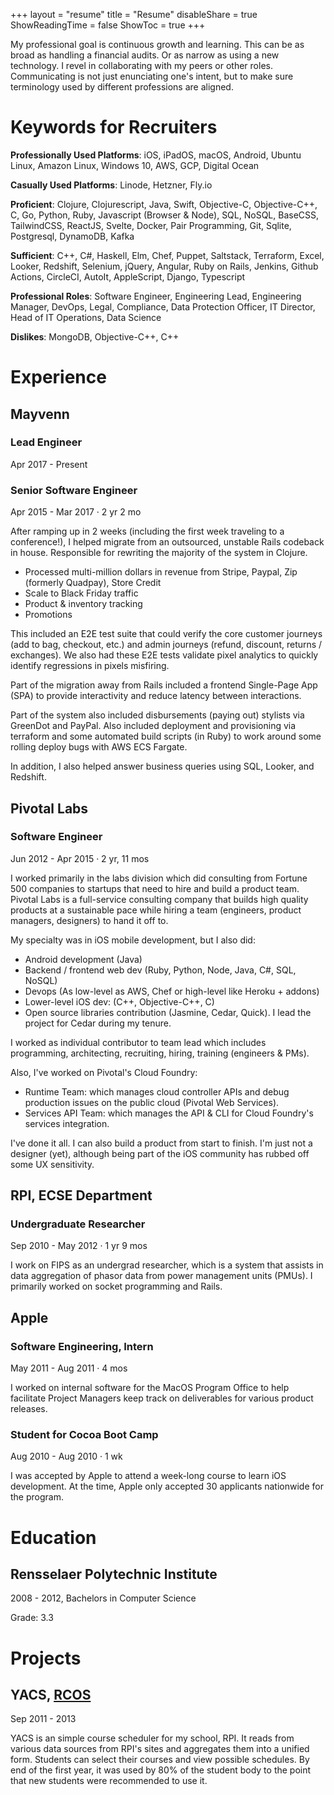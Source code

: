 +++
layout = "resume"
title = "Resume"
disableShare = true
ShowReadingTime = false
ShowToc = true
+++

My professional goal is continuous growth and learning. This can be as broad as
handling a financial audits. Or as narrow as using a new technology. I revel in
collaborating with my peers or other roles. Communicating is not just
enunciating one's intent, but to make sure terminology used by different
professions are aligned.

# Keywords for Recruiters

**Professionally Used Platforms**: iOS, iPadOS, macOS, Android, Ubuntu Linux,
Amazon Linux, Windows 10, AWS, GCP, Digital Ocean

**Casually Used Platforms**: Linode, Hetzner, Fly.io

**Proficient**: Clojure, Clojurescript, Java, Swift, Objective-C, Objective-C++,
C, Go, Python, Ruby, Javascript (Browser & Node), SQL, NoSQL, BaseCSS,
TailwindCSS, ReactJS, Svelte, Docker, Pair Programming, Git, Sqlite, Postgresql,
DynamoDB, Kafka

**Sufficient**: C++, C#, Haskell, Elm, Chef, Puppet, Saltstack, Terraform,
Excel, Looker, Redshift, Selenium, jQuery, Angular, Ruby on Rails, Jenkins,
Github Actions, CircleCI, AutoIt, AppleScript, Django, Typescript

**Professional Roles**: Software Engineer, Engineering Lead, Engineering
Manager, DevOps, Legal, Compliance, Data Protection Officer, IT Director, Head
of IT Operations, Data Science

**Dislikes**: MongoDB, Objective-C++, C++

# Experience

## Mayvenn

### Lead Engineer

Apr 2017 - Present

### Senior Software Engineer

Apr 2015 - Mar 2017 · 2 yr 2 mo

After ramping up in 2 weeks (including the first week traveling to a
conference!), I helped migrate from an outsourced, unstable Rails codeback in
house. Responsible for rewriting the majority of the system in Clojure.

- Processed multi-million dollars in revenue from Stripe, Paypal, Zip (formerly
  Quadpay), Store Credit
- Scale to Black Friday traffic
- Product & inventory tracking
- Promotions

This included an E2E test suite that could verify the core customer journeys
(add to bag, checkout, etc.) and admin journeys (refund, discount, returns /
exchanges). We also had these E2E tests validate pixel analytics to quickly
identify regressions in pixels misfiring.

Part of the migration away from Rails included a frontend Single-Page App (SPA)
to provide interactivity and reduce latency between interactions.

Part of the system also included disbursements (paying out) stylists via
GreenDot and PayPal. Also included deployment and provisioning via terraform and
some automated build scripts (in Ruby) to work around some rolling deploy bugs
with AWS ECS Fargate.

In addition, I also helped answer business queries using SQL, Looker, and
Redshift.

## Pivotal Labs

### Software Engineer

Jun 2012 - Apr 2015 · 2 yr, 11 mos

I worked primarily in the labs division which did consulting from Fortune 500
companies to startups that need to hire and build a product team. Pivotal Labs
is a full-service consulting company that builds high quality products at a
sustainable pace while hiring a team (engineers, product managers, designers) to
hand it off to.

My specialty was in iOS mobile development, but I also did:

- Android development (Java)
- Backend / frontend web dev (Ruby, Python, Node, Java, C#, SQL, NoSQL)
- Devops (As low-level as AWS, Chef or high-level like Heroku + addons)
- Lower-level iOS dev: (C++, Objective-C++, C)
- Open source libraries contribution (Jasmine, Cedar, Quick). I lead the project
  for Cedar during my tenure.

I worked as individual contributor to team lead which includes programming,
architecting, recruiting, hiring, training (engineers & PMs).

Also, I've worked on Pivotal's Cloud Foundry:

- Runtime Team: which manages cloud controller APIs and debug production issues
  on the public cloud (Pivotal Web Services).
- Services API Team: which manages the API & CLI for Cloud Foundry's services
  integration.

I've done it all. I can also build a product from start to finish. I'm just not
a designer (yet), although being part of the iOS community has rubbed off some
UX sensitivity.

## RPI, ECSE Department

### Undergraduate Researcher

Sep 2010 - May 2012 · 1 yr 9 mos

I work on FIPS as an undergrad researcher, which is a system that assists in
data aggregation of phasor data from power management units (PMUs). I primarily
worked on socket programming and Rails.

## Apple

### Software Engineering, Intern

May 2011 - Aug 2011 · 4 mos

I worked on internal software for the MacOS Program Office to help facilitate
Project Managers keep track on deliverables for various product releases.

### Student for Cocoa Boot Camp

Aug 2010 - Aug 2010 · 1 wk

I was accepted by Apple to attend a week-long course to learn iOS development.
At the time, Apple only accepted 30 applicants nationwide for the program.

# Education

## Rensselaer Polytechnic Institute

2008 - 2012, Bachelors in Computer Science

Grade: 3.3

# Projects

## YACS, [RCOS][RCOS]

Sep 2011 - 2013

YACS is an simple course scheduler for my school, RPI. It reads from various
data sources from RPI's sites and aggregates them into a unified form. Students
can select their courses and view possible schedules. By end of the first year,
it was used by 80% of the student body to the point that new students were
recommended to use it.

[RCOS]: https://new.rcos.io/
